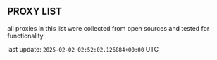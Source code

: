 ## PROXY LIST

all proxies in this list were collected from open sources and tested for functionality

last update: `2025-02-02 02:52:02.126884+00:00` UTC